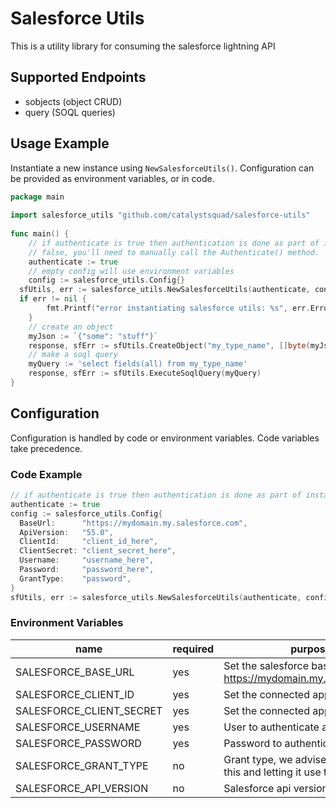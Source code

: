 

# Salesforce Utils
This is a utility library for consuming the salesforce lightning API
## Supported Endpoints
* sobjects (object CRUD)
* query (SOQL queries)
## Usage Example
Instantiate a new instance using `NewSalesforceUtils()`. Configuration can be provided as environment variables, or in code.
```go  
package main  
  
import salesforce_utils "github.com/catalystsquad/salesforce-utils"
  
func main() {
	// if authenticate is true then authentication is done as part of instantiation. If authenticate is 	
	// false, you'll need to manually call the Authenticate() method.
	authenticate := true
	// empty config will use environment variables
	config := salesforce_utils.Config{}
  sfUtils, err := salesforce_utils.NewSalesforceUtils(authenticate, config)
  if err != nil {
		fmt.Printf("error instantiating salesforce utils: %s", err.Error())
	}
	// create an object
	myJson := `{"some": "stuff"}`
	response, sfErr := sfUtils.CreateObject("my_type_name", []byte(myJson))
	// make a soql query
	myQuery := 'select fields(all) from my_type_name'
	response, sfErr := sfUtils.ExecuteSoqlQuery(myQuery)
}  
```  
## Configuration
Configuration is handled by code or environment variables. Code variables take precedence.
### Code Example
```go
// if authenticate is true then authentication is done as part of instantiation. If authenticate is false, you'll need to manually call the Authenticate() method.
authenticate := true
config := salesforce_utils.Config{  
  BaseUrl:      "https://mydomain.my.salesforce.com",  
  ApiVersion:   "55.0",  
  ClientId:     "client_id_here",  
  ClientSecret: "client_secret_here",  
  Username:     "username_here",  
  Password:     "password_here",  
  GrantType:    "password",  
}
sfUtils, err := salesforce_utils.NewSalesforceUtils(authenticate, config)
```
### Environment Variables
|name|required|purpose|default|
|--|--|--|--|
|SALESFORCE_BASE_URL|yes|Set the salesforce base url, i.e. https://mydomain.my.salesforce.com | ""
|SALESFORCE_CLIENT_ID|yes|Set the connected app client id|  ""
|SALESFORCE_CLIENT_SECRET|yes|Set the connected app client secret|  ""
|SALESFORCE_USERNAME|yes|User to authenticate as|  ""
|SALESFORCE_PASSWORD|yes|Password to authenticate with |  ""
|SALESFORCE_GRANT_TYPE|no|Grant type, we advise not setting this and letting it use the default|  "password"
|SALESFORCE_API_VERSION|no|Salesforce api version to use|  "55.0"
